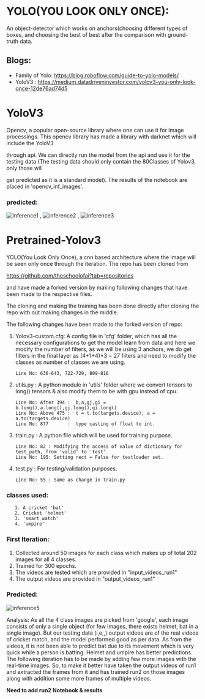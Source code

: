 # YOLO(YOU LOOK ONLY ONCE): 

  An object-detector which works on anchors(choosing different types of boxes, and choosing the best of best after the comparison with ground-truth data. 

Blogs:
-----

* Family of Yolo: https://blog.roboflow.com/guide-to-yolo-models/
* YoloV3        : https://medium.datadriveninvestor.com/yolov3-you-only-look-once-12de76ad74d5

# YoloV3

Opencv, a popular open-source library where one can use it for image processings. This opencv library has made a library with darknet which will include the YoloV3

through api. We can directly run the model from the api and use it for the testing data (The testing data should only contain the 80Classes of Yolov3, only those will

get predicted as it is a standard model). The results of the notebook are placed in 'opencv_inf_images'.

### predicted: 

   ![inference1](https://user-images.githubusercontent.com/60026221/230815812-5d26c5ac-e43e-45ba-a49c-929dbb060e2c.PNG) ,
   ![inference2](https://user-images.githubusercontent.com/60026221/230816131-67c284b0-29f5-4bb3-b8d5-6eac81065d4e.PNG) ,
   ![inference3](https://user-images.githubusercontent.com/60026221/230816136-e457f268-7c89-48a0-b99e-b5c8679afb3c.PNG)



# Pretrained-Yolov3 

YOLO(You Look Only Once), a cnn based architecture where the image will be seen only once through the iteration. The repo has been cloned from
  
https://github.com/theschoolofai?tab=repositories

and have made a forked version by making following changes that have been made to the respective files. 

The cloning and making the training has been done directly after cloning the repo with out making changes in the middle.

The following changes have been made to the forked version of repo:

1. Yolov3-custom.cfg: A config file in 'cfg' folder, which has all the necessary configurations to get the model learn from data and here
we modify the number of filters, as we will be using 3 anchors, we do get filters in the final layer as (4+1+4)*3 = 27 filters and need to modify the classes as number of classes we are using. 

       Line No: 636-643, 722-729, 809-816 

2. utils.py : A python module in 'utils' folder where we convert tensors to long() tensors & also modify them to be with gpu instead of cpu.

       Line No: After 394 :  b,a,gj,gi = b.long(),a.long(),gj.long(),gi.long()
       Line No: Above 475 :  t = t.to(targets.device), a = a.to(targets.device) 
       Line No: 877       :  type casting of float to int.

3. train.py : A python file which will be used for training purpose.

       Line No: 82 : Modifying the access of value of dictionary for test_path, from 'valid' to 'test'
       Line No: 195: Setting rect = False for testloader set.

4. test.py  : For testing/validation purposes.

       Line No: 55 : Same as change in train.py

### classes used: 

       1. A cricket 'bat' 
       2. Cricket 'helmet'
       3. 'smart_watch' 
       4. 'umpire'

### First Iteration: 

1. Collected around 50 images for each class which makes up of total 202 images for all 4 classes.
2. Trained for 300 epochs.
3. The videos are tested which are provided in "input_videos_run1"
4. The output videos are provided in "output_videos_run1" 

### Predicted: 

   ![inference5](https://user-images.githubusercontent.com/60026221/230815972-f8d06708-fdfe-4da7-af71-a6c7de542a80.PNG)


Analysis: As all the 4 class images are picked from 'google', each image consists of only a single object (for few images, there exists helmet, bat in a single image). But our testing data (i,e,,) output videos are of the real videos of cricket match, and the model performed good as per data. As from the videos, it is not been able to predict bat due to its movement which is very quick while a person is batting. Helmet and umpire has better predictions. The following iteration has to be made by adding few more images with the real-time images. So, to make it better have taken the output videos of run1 and extracted the frames from it and has trained run2 on those images along with addition some more frames of multiple videos.


**Need to add run2 Notebook & results**
